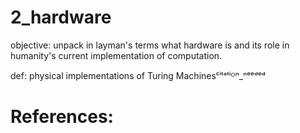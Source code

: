 # 2_hardware

objective: unpack in layman's terms what hardware is and its role in humanity's current implementation of computation.

def: physical implementations of Turing Machinesᶜⁱᵗᵃᵗⁱᴼⁿ_ⁿᵉᵉᵈᵉᵈ


# References:

